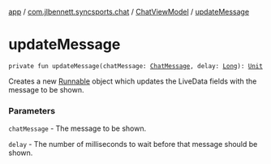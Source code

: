 [app](../../index.md) / [com.jlbennett.syncsports.chat](../index.md) / [ChatViewModel](index.md) / [updateMessage](./update-message.md)

# updateMessage

`private fun updateMessage(chatMessage: `[`ChatMessage`](../-chat-message/index.md)`, delay: `[`Long`](https://kotlinlang.org/api/latest/jvm/stdlib/kotlin/-long/index.html)`): `[`Unit`](https://kotlinlang.org/api/latest/jvm/stdlib/kotlin/-unit/index.html)

Creates a new [Runnable](https://docs.oracle.com/javase/6/docs/api/java/lang/Runnable.html) object which updates the LiveData fields with the message to be shown.

### Parameters

`chatMessage` - The message to be shown.

`delay` - The number of milliseconds to wait before that message should be shown.